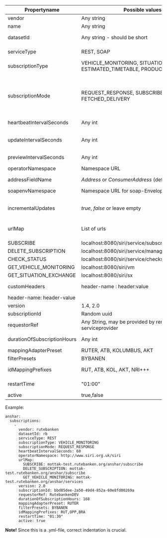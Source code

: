 |Propertyname | Possible values | Description |
|---|---|---|
|vendor|Any string|Informational label used in incoming url|
|name|Any string|Informational name used in stats-page|
|datasetId|Any string - should be short|Preferable Codespace-ID used to separate data from different vendors - also used in urls|
|serviceType|REST, SOAP|Specifies if requests should be wrapped in soap envelopes|
|subscriptionType|VEHICLE_MONITORING, SITUATION_EXCHANGE, ESTIMATED_TIMETABLE, PRODUCTION_TIMETABLE|SIRI datatype for this subscription|
|subscriptionMode|REQUEST_RESPONSE, SUBSCRIBE, FETCHED_DELIVERY| - REQUEST_RESPONSE: Client gets all current data at som interval - SUBSCRIBE:Pubsub-pattern - changes are pushed from server to client when they occur. - FETCHED_DELIVERY:Client is notified that data is updated, and should POST a GetServiceRequest to get updated data.|
|heartbeatIntervalSeconds|Any int|Expected heartbeat frequency|
|updateIntervalSeconds|Any int|Indicates update-interval (only applicable when subscription is ESTIMATED_TIMETABLE/VEHICLE_MONITORING and type SUBSCRIBE)|
|previewIntervalSeconds|Any int|Requested preview interval|
|operatorNamespace|Namespace URL|Optional namespace used in XML-marshalling data from this subscription|
|addressFieldName| *Address* or *ConsumerAddress* (default)| XML-attribute to use for inbound URL |
|soapenvNamespace| Namespace URL for soap-Envelope| Optional namespace used in XML-marshalling Soap-Envelope|
|incrementalUpdates|_true_, _false_ or leave empty | _true_ and _false_ sets the attribute to specified value. If empty, the IncrementalUpdates-element is not included in the Request| 
|urlMap|List of urls| Specifies URLs to separate services, unused may be deleted. Specify https4:// for HTTPS (e.g. https4://localhost:8080/siri/sx)|
|  SUBSCRIBE|localhost:8080/siri/service/subscribe.xml |URL to register subscription|
|  DELETE_SUBSCRIPTION|localhost:8080/siri/service/managesubscription.xml |URL to terminate subscription|
|  CHECK_STATUS|localhost:8080/siri/service/checkstatus.xml|URL used to check status|
|  GET_VEHICLE_MONITORING|localhost:8080/siri/vm |URL to SIRI VM-ServiceRequest|
|  GET_SITUATION_EXCHANGE|localhost:8080/siri/sx |URL to SIRI SX-ServiceRequest|
|customHeaders|header-name : header:value |List of headers that will be aded to all outgoing requests for subscription.|
|  header-name: header-value | | |
|version|1.4, 2.0  |SIRI-version remote service implements|
|subscriptionId|Random uuid|Unique ID used to identify subscription|
|requestorRef|Any String, may be provided by remote serviceprovider |Used to identify against remote server|
|durationOfSubscriptionHours|Any int |Number of hours to trigger subscription to be terminated/restarted|
|mappingAdapterPreset|RUTER, ATB, KOLUMBUS, AKT|Adapters used to convert ids to common format|
|filterPresets|BYBANEN|Specific filters to use|
|idMappingPrefixes|RUT, ATB, KOL, AKT, NRI+++|List of prefixes to be used when mapping ids form NSR|
|restartTime| "01:00"|Time of day that a subscription will be restarted in the format HH:mm |
|active|true,false |Enables/disables subscription|

Example:
```
anshar:
  subscriptions:
    -
      vendor: rutebanken
      datasetId: rb
      serviceType: REST
      subscriptionType: VEHICLE_MONITORING
      subscriptionMode: REQUEST_RESPONSE
      heartbeatIntervalSeconds: 60
      operatorNamespace: http://www.siri.org.uk/siri
      urlMap:
        SUBSCRIBE: mottak-test.rutebanken.org/anshar/subscribe
        DELETE_SUBSCRIPTION: mottak-test.rutebanken.org/anshar/subscribe
        GET_VEHICLE_MONITORING: mottak-test.rutebanken.org/anshar/services
      version: 2.0
      subscriptionId: bbd85dee-2a50-49d4-852a-60e8fd00269a
      requestorRef: RutebankenDEV
      durationOfSubscriptionHours: 168
      mappingAdapterPreset: RUTER
      filterPresets: BYBANEN
      idMappingPrefixes: RUT,OPP,BRA
      restartTime: "01:30"
      active: true
```

**Note!** Since this is a .yml-file, correct indentation is crucial.